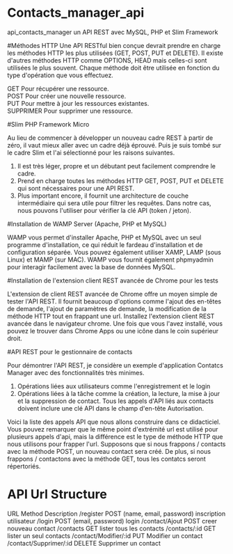 # Contacts_manager_api
api_contacts_manager
un API REST avec MySQL, PHP et Slim Framework

#Méthodes HTTP
Une API RESTful bien conçue devrait prendre en charge les méthodes HTTP les plus utilisées (GET, POST, PUT et DELETE).
Il existe d'autres méthodes HTTP comme OPTIONS, HEAD mais celles-ci sont utilisées le plus souvent. 
Chaque méthode doit être utilisée en fonction du type d'opération que vous effectuez.

GET Pour récupérer une ressource.<br>
POST Pour créer une nouvelle ressource.<br>
PUT Pour mettre à jour les ressources existantes.<br>
SUPPRIMER Pour supprimer une ressource.<br>

#Slim PHP Framework Micro

Au lieu de commencer à développer un nouveau cadre REST à partir de zéro, il vaut mieux aller avec 
un cadre déjà éprouvé. Puis je suis tombé sur le cadre Slim et l'ai sélectionné pour les raisons suivantes.

1. Il est très léger, propre et un débutant peut facilement comprendre le cadre.
2. Prend en charge toutes les méthodes HTTP GET, POST, PUT et DELETE qui sont nécessaires pour une API REST.
3. Plus important encore, il fournit une architecture de couche intermédiaire qui 
sera utile pour filtrer les requêtes. Dans notre cas, nous pouvons l'utiliser pour vérifier la clé API (token / jeton).

#Installation de WAMP Server (Apache, PHP et MySQL)

WAMP vous permet d'installer Apache, PHP et MySQL avec un seul programme d'installation,
 ce qui réduit le fardeau d'installation et de configuration séparée. Vous pouvez également utiliser XAMP, LAMP (sous Linux) et MAMP 
(sur MAC). WAMP vous fournit également phpmyadmin pour interagir facilement avec la base de données MySQL.

#Installation de l'extension client REST avancée de Chrome pour les tests

L'extension de client REST avancée de Chrome offre un moyen simple de tester l'API REST.
 Il fournit beaucoup d'options comme l'ajout des en-têtes de demande, 
 l'ajout de paramètres de demande, la modification de la méthode HTTP tout 
 en frappant une url. Installez l'extension client REST avancée dans le navigateur chrome. Une fois que vous l'avez installé,
 vous pouvez le trouver dans Chrome Apps ou une icône dans le coin supérieur droit.
 
 #API REST pour le gestionnaire de contacts

Pour démontrer l'API REST, je considère un exemple d'application Contatcs Manager avec des fonctionnalités très minimes.
1. Opérations liées aux utilisateurs comme l'enregistrement et le login
2. Opérations liées à la tâche comme la création, la lecture, la mise à jour et la suppression de contact.
 Tous les appels d'API liés aux contacts doivent inclure une clé API dans le champ d'en-tête Autorisation.

Voici la liste des appels API que nous allons construire dans ce didacticiel. 
Vous pouvez remarquer que le même point d'extrémité url est utilisé pour plusieurs appels d'api, 
mais la différence est le type de méthode HTTP que nous utilisons pour frapper l'url.
 Supposons que si nous frappons / contacts avec la méthode POST, un nouveau contact sera créé.
 De plus, si nous frappons / contactons avec la méthode GET, tous les contatcs seront répertoriés.
 
 
 
 # API Url Structure
URL	                                       Method		                        Description
/register	                                POST	(name, email, password)	    inscription utilisateur 
/login	                                   POST  (email, password)	         login
/contact/Ajout	                           POST	                            creer nouveau contact
/contacts	                                 GET		                           lister tous les contacts
/contacts/:id	                             GET	                            lister un seul  contacts
/contact/Modifier/:id	                     PUT	                            Modifier un contact
/contact/Supprimer/:id	                   DELETE Supprimer 	un contact


